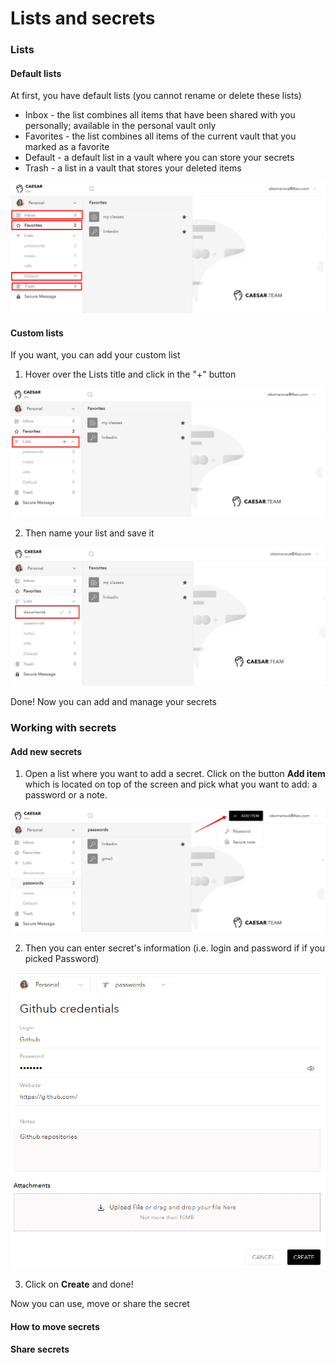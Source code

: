 # Lists and secrets

### Lists

#### Default lists

At first, you have default lists \(you cannot rename or delete these lists\)

* Inbox - the list combines all items that have been shared with you personally; available in the personal vault only
* Favorites - the list combines all items of the current vault that you marked as a favorite
* Default - a default list in a vault where you can store your secrets
* Trash - a list in a vault that stores your deleted items 

![](../.gitbook/assets/image%20%2829%29.png)

#### Custom lists

If you want, you can add your custom list

1. Hover over the Lists title and click in the "+" button

![](../.gitbook/assets/image%20%2826%29.png)

2. Then name your list and save it

![](../.gitbook/assets/image%20%2825%29.png)

Done! Now you can add and manage your secrets

### Working with secrets

#### Add new secrets

1. Open a list where you want to add a secret. Click on the button **Add item** which is located on top of the screen and pick what you want to add: a password or a note.

![](../.gitbook/assets/image%20%2822%29.png)

2. Then you can enter secret's information \(i.e. login and password if if you picked Password\)

![](../.gitbook/assets/image%20%2830%29.png)

3. Click on **Create** and done! 

Now you can use, move or share the secret

#### How to move secrets 



#### Share secrets



